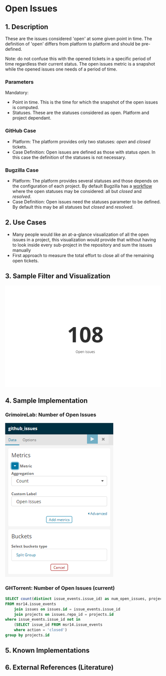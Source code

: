 # Open Issues

## 1. Description

These are the issues considered 'open' at some given point in time. The definition of 'open' differs from platform to platform and should be pre-defined.

Note: do not confuse this with the opened tickets in a specific period of time regardless their current status. The open issues metric is a snapshot while the opened issues one needs of a period of time.

### Parameters

Mandatory: 
* Point in time. This is the time for which the snapshot of the open issues is computed.
* Statuses. These are the statuses considered as open. Platform and project dependant.

### GitHub Case

* Platform: The platform provides only two statuses: *open* and *closed* tickets. 
* Case Definition: Open issues are defined as those with status *open*. In this case the definition of the statuses is not necessary.

### Bugzilla Case

* Platform: The platform provides several statuses and those depends on the configuration of each project. By default Bugzilla has a [workflow](https://www.bugzilla.org/docs/3.6/en/html/lifecycle.html) where the open statuses may be considered: all but *closed* and *resolved*.
* Case Definition: Open issues need the statuses parameter to be defined. By default this may be all statuses but *closed* and *resolved*. 

## 2. Use Cases

* Many people would like an at-a-glance visualization of all the open issues in a project, this visualization would provide that without having to look inside every sub-project in the repository and sum the issues manually
* First approach to measure the total effort to close all of the remaining open tickets.

 
 ## 3. Sample Filter and Visualization

![img](https://github.com/Illuminatian/Assets/blob/master/openIssues.PNG)
 ## 4. Sample Implementation

### GrimoireLab: Number of Open Issues 
![img](https://github.com/Illuminatian/Assets/blob/master/OpenIssuesCreate.PNG)

### GHTorrent: Number of Open Issues (current)

```SQL
SELECT count(distinct issue_events.issue_id) as num_open_issues, projects.name as project_name, url as url
FROM msr14.issue_events
	join issues on issues.id = issue_events.issue_id
	join projects on issues.repo_id = projects.id
where issue_events.issue_id not in
	(SELECT issue_id FROM msr14.issue_events
	where action = 'closed')
group by projects.id
```

## 5. Known Implementations

## 6. External References (Literature)
